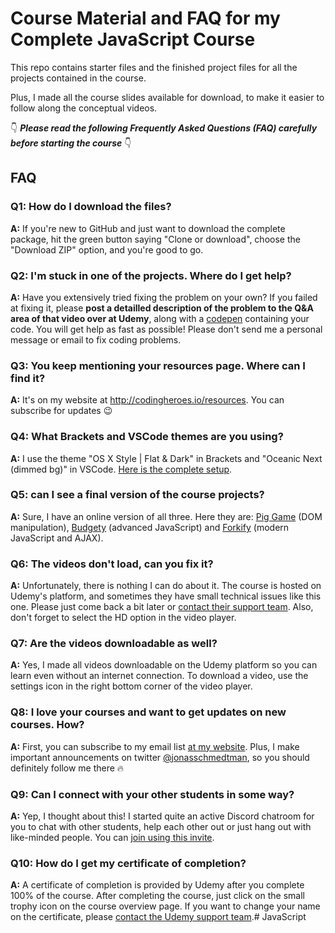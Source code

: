 # Course Material and FAQ for my Complete JavaScript Course

This repo contains starter files and the finished project files for all the projects contained in the course.

Plus, I made all the course slides available for download, to make it easier to follow along the conceptual videos.

👇 ***Please read the following Frequently Asked Questions (FAQ) carefully before starting the course*** 👇

## FAQ

### Q1: How do I download the files?

**A:** If you're new to GitHub and just want to download the complete package, hit the green button saying "Clone or download", choose the "Download ZIP" option, and you're good to go.

### Q2: I'm stuck in one of the projects. Where do I get help?

**A:** Have you extensively tried fixing the problem on your own? If you failed at fixing it, please **post a detailled description of the problem to the Q&A area of that video over at Udemy**, along with a [codepen](https://codepen.io/pen/) containing your code. You will get help as fast as possible! Please don't send me a personal message or email to fix coding problems.

### Q3: You keep mentioning your resources page. Where can I find it?

**A:** It's on my website at <http://codingheroes.io/resources>. You can subscribe for updates 😉

### Q4: What Brackets and VSCode themes are you using?

**A:** I use the theme "OS X Style | Flat & Dark" in Brackets and "Oceanic Next (dimmed bg)" in VSCode. [Here is the complete setup](editors-setup.md).

### Q5: can I see a final version of the course projects?

**A:** Sure, I have an online version of all three. Here they are: [Pig Game](https://piggame2.netlify.com/) (DOM manipulation), [Budgety](http://budgety2.netlify.com/) (advanced JavaScript) and [Forkify](https://forkify.netlify.com/) (modern JavaScript and AJAX).

### Q6: The videos don't load, can you fix it?

**A:** Unfortunately, there is nothing I can do about it. The course is hosted on Udemy's platform, and sometimes they have small technical issues like this one. Please just come back a bit later or [contact their support team](https://support.udemy.com/hc/en-us). Also, don't forget to select the HD option in the video player.

### Q7: Are the videos downloadable as well?

**A:** Yes, I made all videos downloadable on the Udemy platform so you can learn even without an internet connection. To download a video, use the settings icon in the right bottom corner of the video player.

### Q8: I love your courses and want to get updates on new courses. How?

**A:** First, you can subscribe to my email list [at my website](http://codingheroes.io/newsletter). Plus, I make important announcements on twitter [@jonasschmedtman](https://twitter.com/jonasschmedtman), so you should definitely follow me there 🔥

### Q9: Can I connect with your other students in some way?

**A:** Yep, I thought about this! I started quite an active Discord chatroom for you to chat with other students, help each other out or just hang out with like-minded people. You can [join using this invite](https://discord.gg/0ocsLcmnIZqxMSYD).

### Q10: How do I get my certificate of completion?

**A:** A certificate of completion is provided by Udemy after you complete 100% of the course. After completing the course, just click on the small trophy icon on the course overview page. If you want to change your name on the certificate, please [contact the Udemy support team](https://support.udemy.com/hc/en-us).#   J a v a S c r i p t  
 